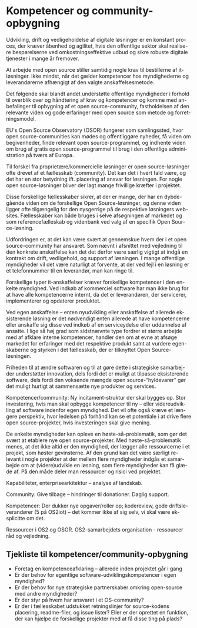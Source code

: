 # Kompetencer og community-opbygning

Udvikling, drift og vedligeholdelse af digitale løsninger er en konstant pro-ces, der kræver åbenhed og agilitet, hvis den offentlige sektor skal realise-re besparelserne ved omkostningseffektive udbud og sikre robuste digitale tjenester i mange år fremover. 

At arbejde med open source stiller samtidig nogle krav til bestillerne af it-løsninger. Ikke mindst, når det gælder kompetencer hos myndighederne og leverandørerne afhængigt af den valgte anskaffelsesmetode. 

Det følgende skal blandt andet understøtte offentlige myndigheder i forhold til overblik over og håndtering af krav og kompetencer og komme med an-befalinger til opbygning af et open source-community, fastholdelsen af den relevante viden og gode erfaringer med open source som metode og forret-ningsmodel.

EU's Open Source Observatory (OSOR) fungerer som samlingssted, hvor open source-communities kan mødes og offentliggøre nyheder, få viden om begivenheder, finde relevant open source-programmel, og indhente viden om brug af gratis open source-programmel til brug i den offentlige admini-stration på tværs af Europa.

Til forskel fra proprietære/kommercielle løsninger er open source-løsninger ofte drevet af et fællesskab (community). Det kan det i hvert fald være, og det har en stor betydning ift. placering af ansvar for løsningen. For nogle open source-løsninger bliver der lagt mange frivillige kræfter i projektet. 

Disse forskellige fællesskaber sikrer, at der er mange, der har en dybde-gående viden om de forskellige Open Source-løsninger, og denne viden ligger ofte tilgængelig for den nysgerrige på de respektive løsningers web-sites. Fællesskaber kan både bruges i selve afsøgningen af markedet og som referencefælleskab og videnbank ved valg af en specifik Open Sour-ce-løsning. 

Udfordringen er, at det kan være svært at gennemskue hvem der i et open source-community har ansvaret. Som nævnt i afsnittet med vejledning til den konkrete anskaffelse kan det det derfor være særlig vigtigt at indgå en kontrakt om drift, vedligehold, og support af løsningen. I mange offentlige myndigheder vil det være naturligt at forvente, at der ved fejl i en løsning er et telefonnummer til en leverandør, man kan ringe til. 

Forskellige typer it-anskaffelser kræver forskellige kompetencer i den en-kelte myndighed. Ved indkøb af kommerciel software har man ikke brug for at have alle kompetencerne internt, da det er leverandøren, der servicerer, implementerer og opdaterer produktet. 

Ved egen anskaffelse – enten nyudvikling eller anskaffelse af allerede ek-sisterende løsning er det nødvendigt enten allerede at have kompetencerne   eller anskaffe sig disse ved indkøb af en serviceydelse eller uddannelse af ansatte. I lige så høj grad som sidstnævnte type fordrer et større arbejde med af afklare interne kompetencer, handler den om at evne at afsøge markedet for erfaringer med det respektive produkt samt at vurdere egen-skaberne og styrken i det fællesskab, der er tilknyttet Open Source-løsningen. 

Friheden til at ændre softwaren og til at gøre dette i strategiske samarbej-der understøtter innovation, dels fordi det er muligt at tilpasse eksisterende software, dels fordi den voksende mængde open source-”hyldevarer” gør det muligt hurtigt at sammensætte nye produkter og services.

Kompetencer/community: Ny incitament-struktur der skal bygges op. Stor investering, hvis man skal opbygge kompetencer til ny – eller videreudvik-ling af software indenfor egen myndighed. Det vil ofte også kræve et læn-gere perspektiv, hvor ledelsen på forhånd kan se et potentiale i at drive flere open source-projekter, hvis investeringen skal give mening. 
 
De enkelte myndigheder kan opleve en høste-så-problematik, som gør det svært at etablere nye open source-projekter. Med høste-så-problematik menes, at det ikke altid er den myndighed, der lægger alle ressourcerne i et projekt, som høster gevinsterne. Af den grund kan det være særligt re-levant i nogle projekter at der mellem flere myndigheder indgås et samar-bejde om at (videre)udvikle en løsning, som flere myndigheder kan få glæ-de af. På den måde deler man ressourcer og risici ved projektet.     

Kapabiliteter, enterprisearkitektur – analyse af landskab.

Community: Give tilbage – hindringer til donationer. Daglig support. 

Kompetencer: Der dukker nye opgaver/roller op; kodereview, gode driftsle-verandører (5 på OS2iot) – det kommer ikke af sig selv, vi skal være ek-splicitte om det.

Ressourcer i OS2 og OSOR. OS2-samarbejdets organisation - ressourcer råd  og vejledning. 

## Tjekliste til kompetencer/community-opbygning

  * Foretag en kompetenceafklaring – allerede inden projektet går i gang
  * Er der behov for egentlige software-udviklingskompetencer i egen myndighed?
  * Er der behov for nye strategiske partnerskaber omkring open-source med andre myndigheder?
  * Er der styr på hvem har ansvaret i et OS-community?
  * Er der i fællesskabet udstukket retningslinjer for source-kodens placering, readme-filer, og issue lister? Eller er der oprettet en funktion, der kan hjælpe de forskellige projekter med at få disse ting på plads?
